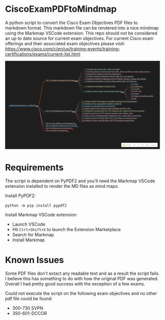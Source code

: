 # CiscoExamPDFtoMindmap
A python script to convert the Cisco Exam Objectives PDF files to markdown format. This markdown file can be rendered into a nice mindmap using the Markmap VSCode extension. This repo should not be considered an up to date source for current exam objectives. For current Cisco exam offerings and their associated exam objectives please visit: https://www.cisco.com/c/en/us/training-events/training-certifications/exams/current-list.html

![Example](images/devnet_example.jpg)

# Requirements

The script is dependent on PyPDF2 and you'll need the Markmap VSCode extension installed to render the MD files as mind maps.

Install PyPDF2:

```python -m pip install pypdf2```

Install Markmap VSCode extension:

- Launch VSCode
- Hit `Ctrl+Shift+X` to launch the Extension Marketplace
- Search for Markmap
- Install Markmap

# Known Issues

Some PDF files don't extact any readable text and as a result the script fails. I believe this has something to do with how the original PDF was generated. Overall I had pretty good success with the exception of a few exams.

Could not execute the script on the following exam objectives and no other pdf file could be found:

- 300-730 SVPN
- 350-601-DCCOR